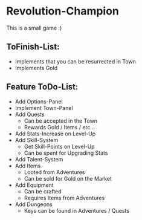# Revolution-Champion

This is a small game :)

## ToFinish-List:
* Implements that you can be resurrected in Town
* Implements Gold

## Feature ToDo-List:
* Add Options-Panel
* Implement Town-Panel
* Add Quests    
    * Can be accepted in the Town
    * Rewards Gold / Items / etc...
* Add Stats-Increase on Level-Up
* Add Skill-System
    * Get Skill-Points on Level-Up
    * Can be spent for Upgrading Stats
* Add Talent-System
* Add Items
    * Looted from Adventures
    * Can be sold for Gold on the Market
* Add Equipment
    * Can be crafted
    * Requires Items from Adventures
* Add Dungeons
    * Keys can be found in Adventures / Quests